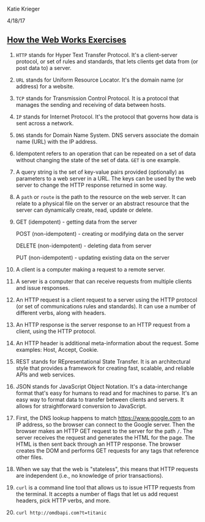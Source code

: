 Katie Krieger

4/18/17


[How the Web Works Exercises](https://www.rithmschool.com/courses/intermediate-javascript-part-2/how-the-web-works-exercises)
-----


1. `HTTP` stands for Hyper Text Transfer Protocol. It's a client-server protocol, or set of rules and standards, that lets clients get data from (or post data to) a server.
2. `URL` stands for Uniform Resource Locator. It's the domain name (or address) for a website. 
3. `TCP` stands for Transmission Control Protocol. It is a protocol that manages the sending and receiving of data between hosts.
4. `IP` stands for Internet Protocol. It's the protocol that governs how data is sent across a network.
5. `DNS` stands for Domain Name System. DNS servers associate the domain name (URL) with the IP address.
6. Idempotent refers to an operation that can be repeated on a set of data without changing the state of the set of data. `GET` is one example.
7. A query string is the set of key-value pairs provided (optionally) as parameters to a web server in a URL. The keys can be used by the web server to change the HTTP response returned in some way.
8. A `path` or `route` is the path to the resource on the web server. It can relate to a physical file on the server or an abstract resource that the server can dynamically create, read, update or delete.
9. GET (idempotent) - getting data from the server 

	POST (non-idempotent) - creating or modifying data on the server
	
	DELETE (non-idempotent) - deleting data from server
	
	PUT (non-idempotent) - updating existing data on the server

10. A client is a computer making a request to a remote server.
11. A server is a computer that can receive requests from multiple clients and issue responses.
12. An HTTP request is a client request to a server using the HTTP protocol (or set of communications rules and standards). It can use a number of different verbs, along with headers.
13. An HTTP response is the server response to an HTTP request from a client, using the HTTP protocol. 
14. An HTTP header is additional meta-information about the request. Some examples: Host, Accept, Cookie.
15. REST stands for REpresentational State Transfer. It is an architectural style that provides a framework for creating fast, scalable, and reliable APIs and web services.
16. JSON stands for JavaScript Object Notation. It's a data-interchange format that's easy for humans to read and for machines to parse. It's an easy way to format data to transfer between clients and servers. It allows for straightforward conversion to JavaScript.
17. First, the DNS lookup happens to match https://www.google.com to an IP address, so the browser can connect to the Google server. Then the browser makes an HTTP GET request to the server for the path `/`. The server receives the request and generates the HTML for the page. The HTML is then sent back through an HTTP response. The browser creates the DOM and performs GET requests for any tags that reference other files.
18. When we say that the web is "stateless", this means that HTTP requests are independent (i.e., no knowledge of prior transactions).
19. `curl` is a command line tool that allows us to issue HTTP requests from the terminal. It accepts a number of flags that let us add request headers, pick HTTP verbs, and more.
20. `curl http://omdbapi.com?t=titanic`